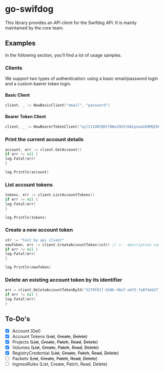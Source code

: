 # go-swifdog

This library provides an API client for the Swifdog API. It is mainly maintained by the core team.

## Examples

In the following section, you'll find a lot of usage samples.

### Clients

We support two types of authentication: using a basic email/password login and a custom baerer token login.

#### Basic Client

```go
client, _ := NewBasicClient("email", "password")
```

#### Bearer Token Client

```go
client, _ := NewBearerTokenClient("oylI1I4N7QDtf8WuI9UItKACpnwaI69MQZhKELeRzJfzovMmZVdvFKzrOCCr9S7j")
```

### Print the current account details

```go
account, err := client.GetAccount()
if err != nil {
log.Fatal(err)
}

log.Println(account)
```

### List account tokens

```go
tokens, err := client.ListAccountTokens()
if err != nil {
log.Fatal(err)
}

log.Println(tokens)
```

### Create a new account token

```go
str := "test by api client"
newToken, err := client.CreateAccountToken(&str) // <-- description can be null!
if err != nil {
log.Fatal(err)
}

log.Println(newToken)
```

### Delete an existing account token by its identifier

```go
err = client.DeleteAccountTokenById("5279f81f-b50b-46e7-a4f5-7a074eb2f1e1")
if err != nil {
log.Fatal(err)
}
```

## To-Do's

- [x] Account (Get)
- [x] Account Tokens (~~List~~, ~~Create~~, ~~Delete~~)
- [x] Projects (~~List~~, ~~Create~~, ~~Patch~~, ~~Read~~, ~~Delete~~)
- [x] Volumes (~~List~~, ~~Create~~, ~~Patch~~, ~~Read~~, ~~Delete~~)
- [x] RegistryCredential (~~List~~, ~~Create~~, ~~Patch~~, ~~Read~~, ~~Delete~~)
- [ ] Packets (~~List~~, ~~Create~~, ~~Patch~~, ~~Read~~, ~~Delete~~)
- [ ] IngressRules (List, Create, Patch, Read, Delete)